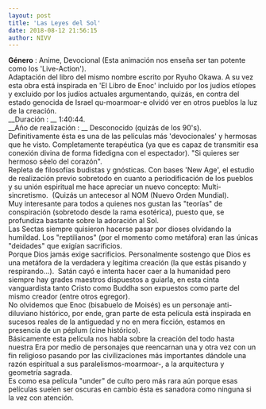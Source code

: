 ```yaml
---
layout: post
title: 'Las Leyes del Sol'
date: 2018-08-12 21:56:15
author: NIVV
---
```


__Género__ :  Anime, Devocional (Esta animación nos enseña ser tan potente como los 'Live-Action').  
Adaptación del libro del mismo nombre escrito por Ryuho Okawa. A su vez esta obra está inspirada en 'El Libro de Enoc' incluido por los judíos etíopes y excluido por los judíos actuales argumentando, quizás, en contra del estado genocida de Israel qu-moarmoar-e olvidó ver en otros pueblos la luz de la creación.  
__Duración : __ 1:40:44.  
__Año de realización : __ Desconocido (quizás de los 90's).  
Definitivamente ésta es una de las películas más 'devocionales' y hermosas que he visto. Completamente terapéutica (ya que es capaz de transmitir esa conexión divina de forma fidedigna con el espectador).
"Si quieres ser hermoso séelo del corazón".  
Repleta de filosofías budistas y gnósticas. Con bases 'New Age', el estudio de realización previo sobretodo en cuanto a periodificación de los pueblos y su unión espiritual me hace apreciar un nuevo concepto: Multi-sincretismo. 
(Quizás un antecesor al NOM (Nuevo Orden Mundial).  
Muy interesante para todos a quienes nos gustan las "teorías" de conspiración (sobretodo desde la rama esotérica), puesto que, se profundiza bastante sobre la adoración al Sol.  
Las Sectas siempre quisieron hacerse pasar por dioses olvidando la humildad. Los "reptilianos" (por el momento como metáfora) eran las únicas "deidades" que exigían sacrificios.  
Porque Dios jamás exige sacrificios. Personalmente sostengo que Dios es una metáfora de la verdadera y legítima creación (la que estás pisando y respirando...).  
Satán cayó e intenta hacer caer a la humanidad pero siempre hay grades maestros dispuestos a guiarla, en esta cinta vanguardista tanto Cristo como Buddha son expuestos como parte del mismo creador (entre otros egregor).  
No olvidemos que Enoc (bisabuelo de Moisés) es un personaje anti-diluviano histórico, por ende, gran parte de esta película está inspirada en sucesos reales de la antiguedad y no en mera ficción, estamos en presencia de un péplum (cine histórico).  
Básicamente esta película nos habla sobre la creación del todo hasta nuestra Era por medio de personajes que reencarnan una y otra vez con un fin religioso pasando por las civilizaciones más importantes dándole una razón espiritual a sus paralelismos-moarmoar-, a la arquitectura y geometría sagrada.  
Es como esa película "under" de culto pero más rara aún porque esas películas suelen ser oscuras en cambio ésta es sanadora como ninguna si la vez con atención.  
